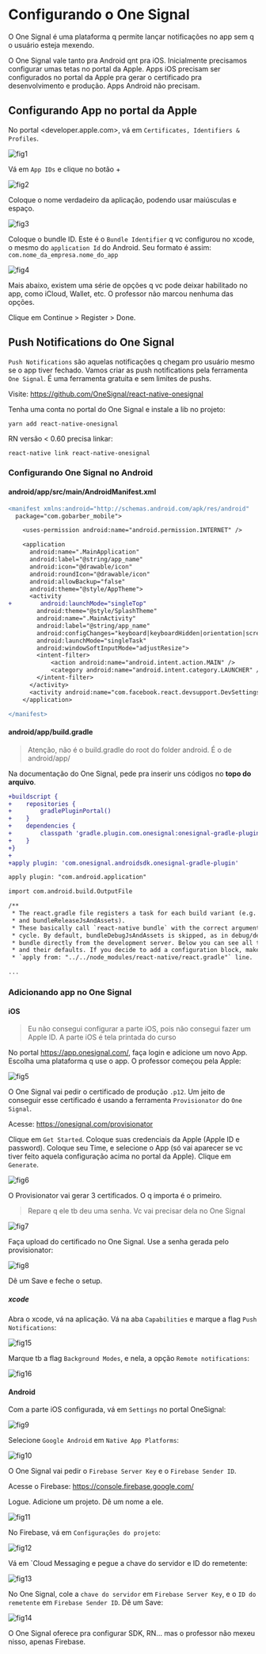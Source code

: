# Configurando o One Signal

O One Signal é uma plataforma q permite lançar notificações no app sem q o usuário esteja mexendo.

O One Signal vale tanto pra Android qnt pra iOS. Inicialmente precisamos configurar umas tetas no portal da Apple. Apps iOS precisam ser configurados no portal da Apple pra gerar o certificado pra desenvolvimento e produção. Apps Android não precisam.

## Configurando App no portal da Apple

No portal <developer.apple.com>, vá em `Certificates, Identifiers & Profiles`.

![fig1](imgs/fig1.png)

Vá em `App IDs` e clique no botão +

![fig2](imgs/fig2.png)

Coloque o nome verdadeiro da aplicação, podendo usar maiúsculas e espaço.

![fig3](imgs/fig3.png)

Coloque o bundle ID. Este é o `Bundle Identifier` q vc configurou no xcode, o
mesmo do `application Id` do Android. Seu formato é assim:
`com.nome_da_empresa.nome_do_app`

![fig4](imgs/fig4.png)

Mais abaixo, existem uma série de opções q vc pode deixar habilitado no app,
como iCloud, Wallet, etc. O professor não marcou nenhuma das opções.

Clique em Continue > Register > Done.

## Push Notifications do One Signal

`Push Notifications` são aquelas notificações q chegam pro usuário mesmo se o app tiver fechado. Vamos criar as push notifications pela ferramenta `One Signal`. É uma ferramenta gratuita e sem limites de pushs.

Visite: <https://github.com/OneSignal/react-native-onesignal>

Tenha uma conta no portal do One Signal e instale a lib no projeto:

`yarn add react-native-onesignal`

RN versão < 0.60 precisa linkar:

`react-native link react-native-onesignal`

### Configurando One Signal no Android

#### android/app/src/main/AndroidManifest.xml

```diff
<manifest xmlns:android="http://schemas.android.com/apk/res/android"
  package="com.gobarber_mobile">

    <uses-permission android:name="android.permission.INTERNET" />

    <application
      android:name=".MainApplication"
      android:label="@string/app_name"
      android:icon="@drawable/icon"
      android:roundIcon="@drawable/icon"
      android:allowBackup="false"
      android:theme="@style/AppTheme">
      <activity
+        android:launchMode="singleTop"
        android:theme="@style/SplashTheme"
        android:name=".MainActivity"
        android:label="@string/app_name"
        android:configChanges="keyboard|keyboardHidden|orientation|screenSize|uiMode"
        android:launchMode="singleTask"
        android:windowSoftInputMode="adjustResize">
        <intent-filter>
            <action android:name="android.intent.action.MAIN" />
            <category android:name="android.intent.category.LAUNCHER" />
        </intent-filter>
      </activity>
      <activity android:name="com.facebook.react.devsupport.DevSettingsActivity" />
    </application>

</manifest>
```

#### android/app/build.gradle

> Atenção, não é o build.gradle do root do folder android. É o de android/app/

Na documentação do One Signal, pede pra inserir uns códigos no **topo do arquivo**.

```diff
+buildscript {
+    repositories {
+        gradlePluginPortal()
+    }
+    dependencies {
+        classpath 'gradle.plugin.com.onesignal:onesignal-gradle-plugin:[0.12.10, 0.99.99]'
+    }
+}
+
+apply plugin: 'com.onesignal.androidsdk.onesignal-gradle-plugin'

apply plugin: "com.android.application"

import com.android.build.OutputFile

/**
 * The react.gradle file registers a task for each build variant (e.g. bundleDebugJsAndAssets
 * and bundleReleaseJsAndAssets).
 * These basically call `react-native bundle` with the correct arguments during the Android build
 * cycle. By default, bundleDebugJsAndAssets is skipped, as in debug/dev mode we prefer to load the
 * bundle directly from the development server. Below you can see all the possible configurations
 * and their defaults. If you decide to add a configuration block, make sure to add it before the
 * `apply from: "../../node_modules/react-native/react.gradle"` line.

...
```

### Adicionando app no One Signal

#### iOS

> Eu não consegui configurar a parte iOS, pois não consegui fazer um Apple ID. A parte iOS é tela printada do curso

No portal <https://app.onesignal.com/>, faça login e adicione um novo App. Escolha uma plataforma q use o app. O professor começou pela Apple:

![fig5](imgs/fig5.png)

O One Signal vai pedir o certificado de produção `.p12`. Um jeito de conseguir esse certificado é usando a ferramenta `Provisionator` do `One Signal`.

Acesse: <https://onesignal.com/provisionator>

Clique em `Get Started`. Coloque suas credenciais da Apple (Apple ID e password). Coloque seu Time, e selecione o App (só vai aparecer se vc tiver feito aquela configuração acima no portal da Apple). Clique em `Generate`.

![fig6](imgs/fig6.png)

O Provisionator vai gerar 3 certificados. O q importa é o primeiro.

> Repare q ele tb deu uma senha. Vc vai precisar dela no One Signal

![fig7](imgs/fig7.png)

Faça upload do certificado no One Signal. Use a senha gerada pelo provisionator:

![fig8](imgs/fig8.png)

Dê um Save e feche o setup.

##### xcode

Abra o xcode, vá na aplicação. Vá na aba `Capabilities` e marque a flag `Push Notifications`:

![fig15](imgs/fig15.png)

Marque tb a flag `Background Modes`, e nela, a opção `Remote notifications`:

![fig16](imgs/fig16.png)

#### Android

Com a parte iOS configurada, vá em `Settings` no portal OneSignal:

![fig9](imgs/fig9.png)

Selecione `Google Android` em `Native App Platforms`:

![fig10](imgs/fig10.png)

O One Signal vai pedir o `Firebase Server Key` e o `Firebase Sender ID`.

Acesse o Firebase: <https://console.firebase.google.com/>

Logue. Adicione um projeto. Dê um nome a ele.

![fig11](imgs/fig11.png)

No Firebase, vá em `Configurações do projeto`:

![fig12](imgs/fig12.png)

Vá em `Cloud Messaging e pegue a chave do servidor e ID do remetente:

![fig13](imgs/fig13.png)

No One Signal, cole a `chave do servidor` em `Firebase Server Key`, e o `ID do remetente` em `Firebase Sender ID`. Dê um Save:

![fig14](imgs/fig14.png)

O One Signal oferece pra configurar SDK, RN... mas o professor não mexeu nisso, apenas Firebase.
